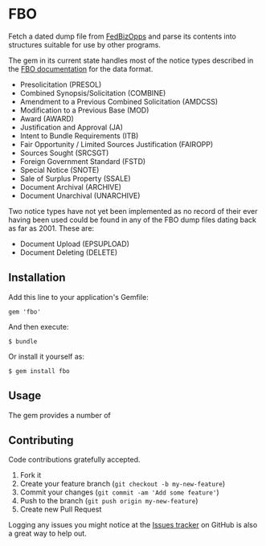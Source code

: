 # FBO

Fetch a dated dump file from [FedBizOpps](https://www.fbo.gov) and parse its
contents into structures suitable for use by other programs.

The gem in its current state handles most of the notice types described in the
[FBO documentation](https://www.fbo.gov/?&static=interface) for the data format.
* Presolicitation (PRESOL)
* Combined Synopsis/Solicitation (COMBINE)
* Amendment to a Previous Combined Solicitation (AMDCSS)
* Modification to a Previous Base (MOD)
* Award (AWARD)
* Justification and Approval (JA)
* Intent to Bundle Requirements (ITB)
* Fair Opportunity / Limited Sources Justification (FAIROPP)
* Sources Sought (SRCSGT)
* Foreign Government Standard (FSTD)
* Special Notice (SNOTE)
* Sale of Surplus Property (SSALE)
* Document Archival (ARCHIVE)
* Document Unarchival (UNARCHIVE)

Two notice types have not yet been implemented as no record of their ever having
been used could be found in any of the FBO dump files dating back as far as 2001.
These are:
* Document Upload (EPSUPLOAD)
* Document Deleting (DELETE)


## Installation

Add this line to your application's Gemfile:

    gem 'fbo'

And then execute:

    $ bundle

Or install it yourself as:

    $ gem install fbo

## Usage

The gem provides a number of 



## Contributing

Code contributions gratefully accepted.

1. Fork it
2. Create your feature branch (`git checkout -b my-new-feature`)
3. Commit your changes (`git commit -am 'Add some feature'`)
4. Push to the branch (`git push origin my-new-feature`)
5. Create new Pull Request

Logging any issues you might notice at the
[Issues tracker](https://github.com/chriskottom/fbo/issues)
on GitHub is also a great way to help out.
